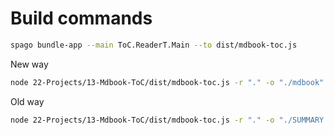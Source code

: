 # Build commands

```bash
spago bundle-app --main ToC.ReaderT.Main --to dist/mdbook-toc.js
```

New way
```bash
node 22-Projects/13-Mdbook-ToC/dist/mdbook-toc.js -r "." -o "./mdbook" -s "Summary-header.md"
```

Old way
```bash
node 22-Projects/13-Mdbook-ToC/dist/mdbook-toc.js -r "." -o "./SUMMARY.md" -s "./mdbook/Summary-header.md" -m "./mdbook/code" -p "../.."
```
